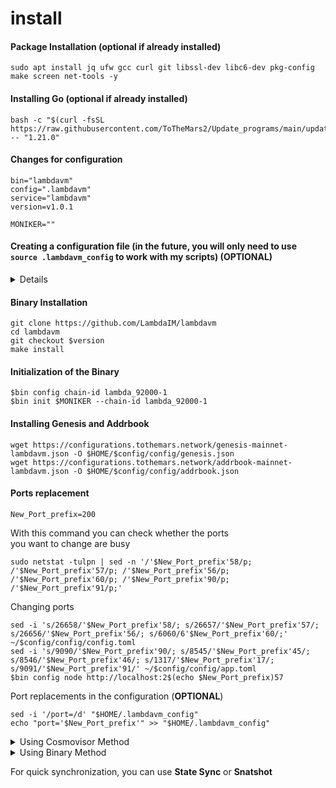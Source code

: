 # install

#### Package Installation (optional if already installed)

```
sudo apt install jq ufw gcc curl git libssl-dev libc6-dev pkg-config make screen net-tools -y
```

#### Installing Go (optional if already installed)

```
bash -c "$(curl -fsSL https://raw.githubusercontent.com/ToTheMars2/Update_programs/main/update_go.sh)" -- "1.21.0"
```

#### Changes for configuration

```
bin="lambdavm" 
config=".lambdavm" 
service="lambdavm"    
version=v1.0.1

MONIKER=""
```

#### Creating a configuration file (in the future, you will only need to use `source .lambdavm_config` to work with my scripts) (**OPTIONAL**)

<details>

<summary>Details</summary>

```
sed -i '/bin=/d' "$HOME/.lambdavm_config"
sed -i '/config_file=/d' "$HOME/.lambdavm_config"
sed -i '/service=/d' "$HOME/.lambdavm_config"
sed -i '/port=/d' "$HOME/.lambdavm_config"
sed -i '/version=/d' "$HOME/.lambdavm_config"


echo "bin='lambdavm'" >> "$HOME/.lambdavm_config"
echo "config_file='.lambdavm'" >> "$HOME/.lambdavm_config"
echo "service='lambdavm'" >> "$HOME/.lambdavm_config"
echo "port='266'" >> "$HOME/.lambdavm_config"
echo "version=v3.3.0" >> "$HOME/.lambdavm_config"
echo "chainId=lambda_92000-1" >> "$HOME/.lambdavm_config"
source "$HOME/.lambdavm_config"

```

</details>

#### Binary Installation

```
git clone https://github.com/LambdaIM/lambdavm
cd lambdavm
git checkout $version
make install
```

#### Initialization of the Binary

```
$bin config chain-id lambda_92000-1
$bin init $MONIKER --chain-id lambda_92000-1
```

#### Installing Genesis and Addrbook

```
wget https://configurations.tothemars.network/genesis-mainnet-lambdavm.json -O $HOME/$config/config/genesis.json
wget https://configurations.tothemars.network/addrbook-mainnet-lambdavm.json -O $HOME/$config/config/addrbook.json
```

#### Ports replacement

```
New_Port_prefix=200
```

With this command you can check whether the ports \
you want to change are busy

```
sudo netstat -tulpn | sed -n '/'$New_Port_prefix'58/p; /'$New_Port_prefix'57/p; /'$New_Port_prefix'56/p; /'$New_Port_prefix'60/p; /'$New_Port_prefix'90/p; /'$New_Port_prefix'91/p;'
```

Сhanging ports

```
sed -i 's/26658/'$New_Port_prefix'58/; s/26657/'$New_Port_prefix'57/; s/26656/'$New_Port_prefix'56/; s/6060/6'$New_Port_prefix'60/;' ~/$config/config/config.toml
sed -i 's/9090/'$New_Port_prefix'90/; s/8545/'$New_Port_prefix'45/; s/8546/'$New_Port_prefix'46/; s/1317/'$New_Port_prefix'17/; s/9091/'$New_Port_prefix'91/' ~/$config/config/app.toml
$bin config node http://localhost:2$(echo $New_Port_prefix)57
```

Port replacements in the configuration (**OPTIONAL**)

```
sed -i '/port=/d' "$HOME/.lambdavm_config"
echo "port='$New_Port_prefix'" >> "$HOME/.lambdavm_config"
```

<details>

<summary>Using Cosmovisor Method</summary>

**Install Cosmovisor**

```
go install github.com/cosmos/cosmos-sdk/cosmovisor/cmd/cosmovisor@v1.0.0
```

**Create Cosmovisor Folders && copy Binary to Cosmovisor**

```
mkdir -p ~/$config/cosmovisor/genesis/bin
mkdir -p ~/$config/cosmovisor/upgrades

cp ~/go/bin/$bin ~/$config/cosmovisor/genesis/bin
```

**Creating a Service Manager**

```
sudo tee <<EOF > /dev/null /etc/systemd/system/$service.service
[Unit]
Description=Lambdavm daemon
After=network-online.target

[Service]
User=$USER
ExecStart=$(which cosmovisor) start
Restart=on-failure
RestartSec=3
LimitNOFILE=4096
Environment="DAEMON_NAME=$bin"
Environment="DAEMON_HOME=$(echo $HOME)/$config"
Environment="DAEMON_ALLOW_DOWNLOAD_BINARIES=false"
Environment="DAEMON_RESTART_AFTER_UPGRADE=true"
Environment="UNSAFE_SKIP_BACKUP=true"


[Install]
WantedBy=multi-user.target
EOF
```

</details>

<details>

<summary>Using Binary Method</summary>

**Creating a Service Manager**

```
sudo tee <<EOF > /dev/null /etc/systemd/system/$service.service
[Unit]
Description=Lambdavm daemon
After=network-online.target

[Service]
User=$USER
ExecStart=$(which $bin) start
Restart=on-failure
RestartSec=3
LimitNOFILE=4096

[Install]
WantedBy=multi-user.target
EOF
```

</details>

For quick synchronization, you can use **State Sync** or **Snatshot**
